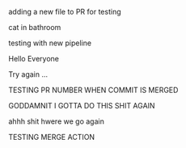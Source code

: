 adding a new file to PR for testing

cat in bathroom

testing with new pipeline

Hello Everyone 

Try again 
...

TESTING PR NUMBER WHEN COMMIT IS MERGED 

GODDAMNIT I GOTTA DO THIS SHIT AGAIN


ahhh shit hwere we go again 


TESTING MERGE ACTION
